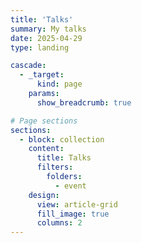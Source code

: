 ```yaml
---
title: 'Talks'
summary: My talks
date: 2025-04-29
type: landing

cascade:
  - _target:
      kind: page
    params:
      show_breadcrumb: true

# Page sections
sections:
  - block: collection
    content:
      title: Talks
      filters:
        folders:
          - event
    design:
      view: article-grid
      fill_image: true
      columns: 2
---
```


